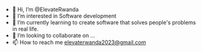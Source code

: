 - 👋 Hi, I’m @ElevateRwanda
- 👀 I’m interested in Software development
- 🌱 I’m currently learning to create software that solves people's problems in real life.
- 💞️ I’m looking to collaborate on ...
- 📫 How to reach me elevaterwanda2023@gmail.com

<!---
ElevateRwanda/ElevateRwanda is a ✨ special ✨ repository because its `README.md` (this file) appears on your GitHub profile.
You can click the Preview link to take a look at your changes.
--->
